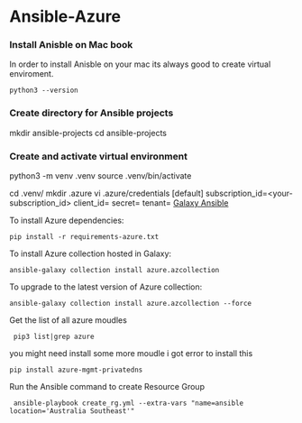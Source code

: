 # Ansible-Azure

### Install Anisble on Mac book 

In order to install Anisble on your mac its always good to create virtual enviroment. 

```
python3 --version
```
### Create directory for Ansible projects
mkdir ansible-projects
cd ansible-projects

### Create and activate virtual environment
python3 -m venv .venv
source .venv/bin/activate

 cd .venv/
  mkdir .azure
  vi .azure/credentials
[default]
subscription_id=<your-subscription_id>
client_id=<security-principal-appid>
secret=<security-principal-password>
tenant=<security-principal-tenant>
[Galaxy Ansible](https://galaxy.ansible.com/azure/azcollection?extIdCarryOver=true&sc_cid=701f2000001OH7YAAW)

To install Azure dependencies:
```
pip install -r requirements-azure.txt
```
To install Azure collection hosted in Galaxy:
```
ansible-galaxy collection install azure.azcollection
```
To upgrade to the latest version of Azure collection:
```
ansible-galaxy collection install azure.azcollection --force
```
Get the list of all azure moudles 
```
 pip3 list|grep azure
```
you might need install some more moudle i got error to install this 
```
pip install azure-mgmt-privatedns
```

 Run the Ansible command to create Resource Group 
```
 ansible-playbook create_rg.yml --extra-vars "name=ansible location='Australia Southeast'"
 ```
